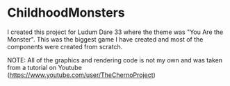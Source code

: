 # ChildhoodMonsters

I created this project for Ludum Dare 33 where the theme was "You Are the Monster". This was the biggest game I have created and most of the components were created from scratch.

NOTE: All of the graphics and rendering code is not my own and was taken from a tutorial on Youtube (https://www.youtube.com/user/TheChernoProject)
